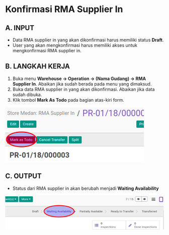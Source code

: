 # Konfirmasi RMA Supplier In

## A. INPUT

* Data RMA supplier in yang akan dikonfirmasi harus memiliki status **Draft**.
* User yang akan mengkonfirmasi harus memiliki akses untuk mengkonfirmasi RMA supplier in.

## B. LANGKAH KERJA

1. Buka menu **Warehouse -> Operation -> (Nama Gudang) -> RMA Supplier In**. Abaikan jika sudah berada
pada menu yang dimaksud.
2. Buka data RMA supplier in yang akan dikonfirmasi. Abaikan jika data sudah dibuka.
3. Klik tombol **Mark As Todo** pada bagian atas-kiri form.

![](../../img/rma-supplier-in/tombol-mark-as-todo.png)

## C. OUTPUT

* Status dari RMA supplier in akan berubah menjadi **Waiting Availability**

![](../../img/rma-supplier-in/status-waiting.png)
